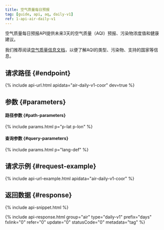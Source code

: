 ```yaml
---
title: 空气质量每日预报
tag: [guide, api, aq, daily-v1]
ref: 1-api-air-daily-v1
---
```


空气质量每日预报API提供未来3天的空气质量（AQI）预报、污染物浓度值和健康建议。

我们推荐阅读[空气质量信息文档](/docs/resource/air-info/)，以便了解AQI的类型、污染物、支持的国家等信息。

## 请求路径 {#endpoint}

{% include api-url.html apidata="air-daily-v1-coor" dev=true %}

## 参数 {#parameters}

#### 路径参数 {#path-parameters}

{% include params.html p="p-lat p-lon" %}

#### 查询参数 {#query-parameters}

{% include params.html p="lang-def" %}

## 请求示例 {#request-example}

{% include api-url-example.html apidata="air-daily-v1-coor" %}

## 返回数据 {#response}

{% include api-snippet.html %}

{% include api-response.html group="air" type="daily-v1" prefix="days" fxlink="0" refer="0" update="0" statusCode="0" metadata="tag"  %}
